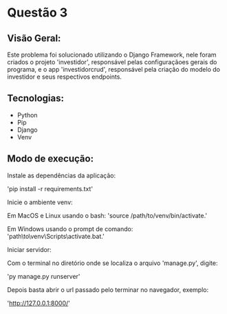 # Questão 3
## Visão Geral:
Este problema foi solucionado utilizando o Django Framework, nele foram criados o projeto 'investidor', responsável pelas configuraçãoes gerais do programa, e o app 'investidorcrud', responsável pela criação do modelo do investidor e seus respectivos endpoints.

## Tecnologias:
- Python
- Pip
- Django
- Venv

## Modo de execução:
Instale as dependências da aplicação:

'pip install -r requirements.txt'

Inicie o ambiente venv:

Em MacOS e Linux usando o bash: 		'source /path/to/venv/bin/activate.'

Em Windows usando o prompt de comando: 	'path\to\venv\Scripts\activate.bat.'

Iniciar servidor:

Com o terminal no diretório onde se localiza o arquivo 'manage.py', digite:

'py manage.py runserver'

Depois basta abrir o url passado pelo terminar no navegador, exemplo:

'http://127.0.0.1:8000/'